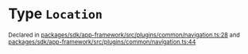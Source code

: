 # Type `Location`
<sub>Declared in [packages/sdk/app-framework/src/plugins/common/navigation.ts:28](https://github.com/dxos/dxos/blob/7194736719/packages/sdk/app-framework/src/plugins/common/navigation.ts#L28) and [packages/sdk/app-framework/src/plugins/common/navigation.ts:44](https://github.com/dxos/dxos/blob/7194736719/packages/sdk/app-framework/src/plugins/common/navigation.ts#L44)</sub>






